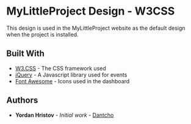 # MyLittleProject Design - W3CSS

This design is used in the MyLittleProject website as the default design when the project is installed.

## Built With

* [W3.CSS](https://www.w3schools.com/w3css/w3css_downloads.asp) - The CSS framework used
* [jQuery](https://jquery.com/) - A Javascript library used for events
* [Font Awesome](https://fontawesome.com/) - Icons used in the dashboard

## Authors

* **Yordan Hristov** - *Initial work* - [Dantcho](https://github.com/Dantcho-BG)
